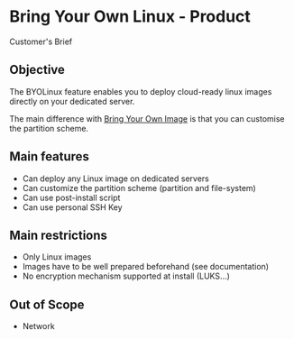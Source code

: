 # Bring Your Own Linux - Product

Customer's Brief

## Objective

The BYOLinux feature enables you to deploy cloud-ready linux images directly on your dedicated server.

The main difference with [Bring Your Own Image](https://help.ovhcloud.com/csm/en-gb-dedicated-servers-bringyourownimage?id=kb_article_view&sysparm_article=KB0043278) is that you can customise the partition scheme.

## Main features

- Can deploy any Linux image on dedicated servers
- Can customize the partition scheme (partition and file-system)
- Can use post-install script
- Can use personal SSH Key

## Main restrictions

- Only Linux images
- Images have to be well prepared beforehand (see documentation)
- No encryption mechanism supported at install (LUKS...)

## Out of Scope

- Network
